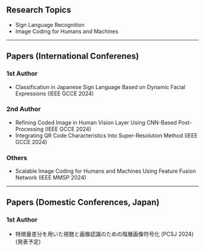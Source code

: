 <h2 align="left">Research Topics</h2>
<p align="left">
  
- Sign Language Recognition  
- Image Coding for Humans and Machines
</p>

---

<h2 align="left">Papers (International Conferenes)</h2>
<h3 aligh="left">1st Author</h3>
<p align="left">

- Classification in Japanese Sign Language Based on Dynamic Facial Expressions (IEEE GCCE 2024)
</p>
<h3 aligh="left">2nd Author</h3>
<p align="left">

- Refining Coded Image in Human Vision Layer Using CNN-Based Post-Processing (IEEE GCCE 2024)
- Integrating QR Code Characteristics Into Super-Resolution Method (IEEE GCCE 2024)
</p>
<h3 aligh="left">Others</h3>
<p align="left">

- Scalable Image Coding for Humans and Machines Using Feature Fusion Network (IEEE MMSP 2024)
</p>

---

<h2 align="left">Papers (Domestic Conferences, Japan)</h2>
<h3 aligh="left">1st Author</h3>
<p align="left">

- 特徴量差分を用いた視聴と画像認識のための階層画像符号化 (PCSJ 2024) (発表予定)
</p>
